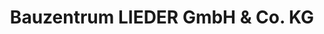---
title: "Bauzentrum LIEDER GmbH & Co. KG"
url: /halver/bauzentrum-lieder-gmbh-und-co-kg/
shop: Baumarkt
---